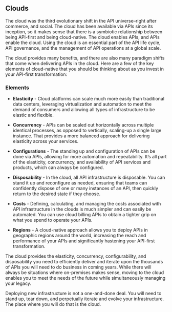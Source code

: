 ## Clouds 

The cloud was the third evolutionary shift in the API universe–right after commerce, and social. The cloud has been available via APIs since its inception, so it makes sense that there is a symbiotic relationship between being API-first and being cloud-native. The cloud enables APIs, and APIs enable the cloud. Using the cloud is an essential part of the API life cycle, API governance, and the management of API operations at a global scale.

The cloud provides many benefits, and there are also many paradigm shifts that come when delivering APIs in the cloud. Here are a few of the key elements of cloud-native that you should be thinking about as you invest in your API-first transformation: 

### Elements 
 

- **Elasticity** - Cloud platforms can scale much more easily than traditional data centers, leveraging virtualization and automation to meet the demand of consumers and allowing all types of infrastructure to be elastic and flexible. 
- **Concurrency** - APIs can be scaled out horizontally across multiple identical processes, as opposed to vertically, scaling-up a single large instance. That provides a more balanced approach for delivering elasticity across your services. 
- **Configurations** - The standing up and configuration of APIs can be done via APIs, allowing for more automation and repeatability. It’s all part of the elasticity, concurrency, and availability of API services and products, which can always be configured. 
- **Disposability** - In the cloud, all API infrastructure is disposable. You can stand it up and reconfigure as needed, ensuring that teams can confidently dispose of one or many instances of an API, then quickly return to the desired state if they choose. 
- **Costs** - Defining, calculating, and managing the costs associated with API infrastructure in the clouds is much simpler and can easily be automated. You can use cloud billing APIs to obtain a tighter grip on what you spend to operate your APIs.
 
- **Regions** - A cloud-native approach allows you to deploy APIs in geographic regions around the world, increasing the reach and performance of your APIs and significantly hastening your API-first transformation. 
 
The cloud provides the elasticity, concurrency, configurability, and disposability you need to efficiently deliver and iterate upon the thousands of APIs you will need to do business in coming years. While there will always be situations where on-premises makes sense, moving to the cloud enables you to meet the needs of the future while simultaneously managing your legacy.

Deploying new infrastructure is not a one-and-done deal. You will need to stand up, tear down, and perpetually iterate and evolve your infrastructure. The place where you will do that is the cloud. 
